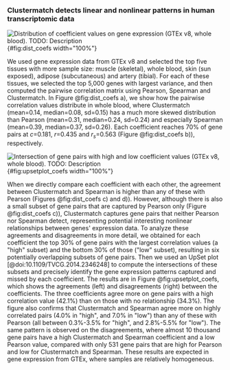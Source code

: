 ### Clustermatch detects linear and nonlinear patterns in human transcriptomic data

![
**Distribution of coefficient values on gene expression (GTEx v8, whole blood).**
TODO: Description
](images/coefs_comp/gtex_whole_blood/dist-main.svg "Distribution of coefficient values"){#fig:dist_coefs width="100%"}


We used gene expression data from GTEx v8 and selected the top five tissues with more sample size: muscle (skeletal), whole blood, skin (sun exposed), adipose (subcutaneous) and artery (tibial).
For each of these tissues, we selected the top 5,000 genes with largest variance, and then computed the pairwise correlation matrix using Pearson, Spearman and Clustermatch.
In Figure @fig:dist_coefs a), we show how the pairwise correlation values distribute in whole blood, where Clustermatch (mean=0.14, median=0.08, sd=0.15) has a much more skewed distribution than Pearson (mean=0.31, median=0.24, sd=0.24) and especially Spearman (mean=0.39, median=0.37, sd=0.26).
Each coefficient reaches 70% of gene pairs at $c$=0.181, $r$=0.435 and $r_s$=0.563 (Figure @fig:dist_coefs b)), respectively.


![
**Intersection of gene pairs with high and low coefficient values (GTEx v8, whole blood).**
TODO: Description
](images/coefs_comp/gtex_whole_blood/upsetplot.svg "Intersection of gene pairs"){#fig:upsetplot_coefs width="100%"}


When we directly compare each coefficient with each other, the agreement between Clustermatch and Spearman is higher than any of these with Pearson (Figures @fig:dist_coefs c) and d)).
However, although there is also a small subset of gene pairs that are captured by Pearson only (Figure @fig:dist_coefs c)), Clustermatch captures gene pairs that neither Pearson nor Spearman detect, representing potential interesting nonlinear relationships between genes' expression data.
To analyze these agreements and disagreements in more detail, we obtained for each coefficient the top 30% of gene pairs with the largest correlation values (a "high" subset) and the bottom 30% of those ("low" subset), resulting in six potentially overlapping subsets of gene pairs.
Then we used an UpSet plot [@doi:10.1109/TVCG.2014.2346248] to compute the intersections of these subsets and precisely identify the gene expression patterns captured and missed by each coefficient.
The results are in Figure @fig:upsetplot_coefs, which shows the agreements (left) and disagreements (right) between the coefficients.
The three coefficients agree more on gene pairs with a high correlation value (42.1%) than on those with no relationship (34.3%).
The figure also confirms that Clustermatch and Spearman agree more on highly correlated pairs (4.0% in "high", and 7.0% in "low") than any of these with Pearson (all between 0.3%-3.5% for "high", and 2.8%-5.5% for "low").
The same pattern is observed on the disagreements, where almost 10 thousand gene pairs have a high Clustermatch and Spearman coefficient and a low Pearson value, compared with only 531 gene pairs that are high for Pearson and low for Clustermatch and Spearman.
These results are expected in gene expression from GTEx, where samples are relatively homogeneous.
